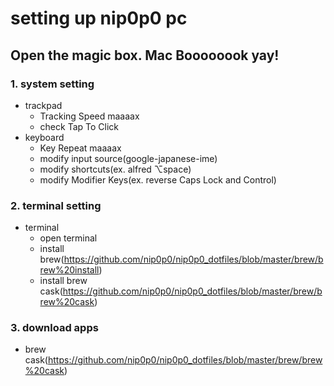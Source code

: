 # setting up nip0p0 pc

## Open the magic box. Mac Boooooook yay!

### 1. system setting
- trackpad
  - Tracking Speed maaaax
  - check Tap To Click
- keyboard
  - Key Repeat maaaax 
  - modify input source(google-japanese-ime) 
  - modify shortcuts(ex. alfred ⌥space)
  - modify Modifier Keys(ex. reverse Caps Lock and Control)

### 2. terminal setting
- terminal
  - open terminal
  - install brew(https://github.com/nip0p0/nip0p0_dotfiles/blob/master/brew/brew%20install)
  - install brew cask(https://github.com/nip0p0/nip0p0_dotfiles/blob/master/brew/brew%20cask)

### 3. download apps
- brew cask(https://github.com/nip0p0/nip0p0_dotfiles/blob/master/brew/brew%20cask)












